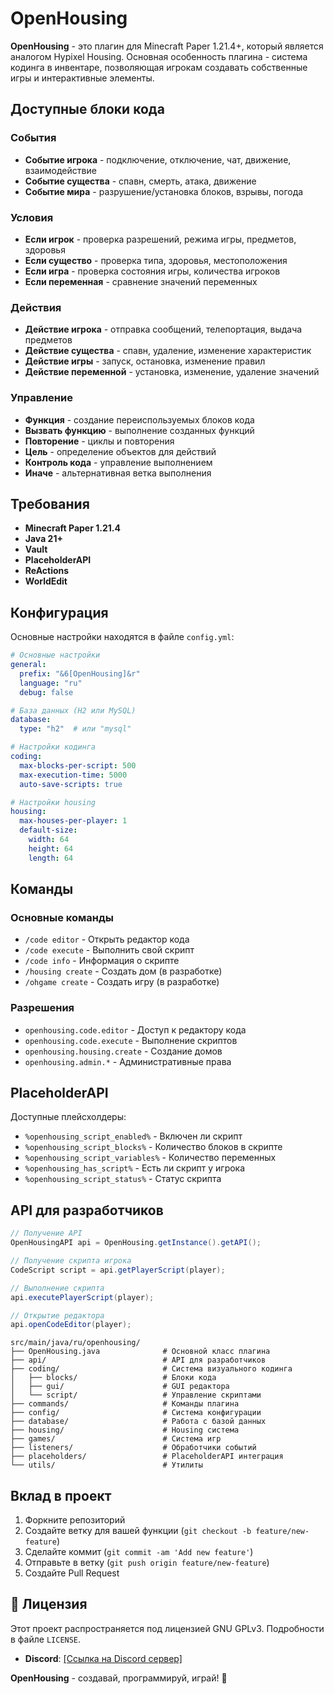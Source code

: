 # OpenHousing

**OpenHousing** - это плагин для Minecraft Paper 1.21.4+, который является аналогом Hypixel Housing. Основная особенность плагина - система кодинга в инвентаре, позволяющая игрокам создавать собственные игры и интерактивные элементы.

## Доступные блоки кода

### События
- **Событие игрока** - подключение, отключение, чат, движение, взаимодействие
- **Событие существа** - спавн, смерть, атака, движение
- **Событие мира** - разрушение/установка блоков, взрывы, погода
### Условия
- **Если игрок** - проверка разрешений, режима игры, предметов, здоровья
- **Если существо** - проверка типа, здоровья, местоположения
- **Если игра** - проверка состояния игры, количества игроков
- **Если переменная** - сравнение значений переменных
### Действия
- **Действие игрока** - отправка сообщений, телепортация, выдача предметов
- **Действие существа** - спавн, удаление, изменение характеристик
- **Действие игры** - запуск, остановка, изменение правил
- **Действие переменной** - установка, изменение, удаление значений
### Управление
- **Функция** - создание переиспользуемых блоков кода
- **Вызвать функцию** - выполнение созданных функций
- **Повторение** - циклы и повторения
- **Цель** - определение объектов для действий
- **Контроль кода** - управление выполнением
- **Иначе** - альтернативная ветка выполнения

## Требования

- **Minecraft Paper 1.21.4**
- **Java 21+**
- **Vault** 
- **PlaceholderAPI** 
- **ReActions**
- **WorldEdit** 

## Конфигурация

Основные настройки находятся в файле `config.yml`:

```yaml
# Основные настройки
general:
  prefix: "&6[OpenHousing]&r"
  language: "ru"
  debug: false

# База данных (H2 или MySQL)
database:
  type: "h2"  # или "mysql"

# Настройки кодинга
coding:
  max-blocks-per-script: 500
  max-execution-time: 5000
  auto-save-scripts: true

# Настройки housing
housing:
  max-houses-per-player: 1
  default-size:
    width: 64
    height: 64
    length: 64
```

## Команды

### Основные команды
- `/code editor` - Открыть редактор кода
- `/code execute` - Выполнить свой скрипт
- `/code info` - Информация о скрипте
- `/housing create` - Создать дом (в разработке)
- `/ohgame create` - Создать игру (в разработке)

### Разрешения
- `openhousing.code.editor` - Доступ к редактору кода
- `openhousing.code.execute` - Выполнение скриптов
- `openhousing.housing.create` - Создание домов
- `openhousing.admin.*` - Административные права

## PlaceholderAPI

Доступные плейсхолдеры:
- `%openhousing_script_enabled%` - Включен ли скрипт
- `%openhousing_script_blocks%` - Количество блоков в скрипте
- `%openhousing_script_variables%` - Количество переменных
- `%openhousing_has_script%` - Есть ли скрипт у игрока
- `%openhousing_script_status%` - Статус скрипта

## API для разработчиков

```java
// Получение API
OpenHousingAPI api = OpenHousing.getInstance().getAPI();

// Получение скрипта игрока
CodeScript script = api.getPlayerScript(player);

// Выполнение скрипта
api.executePlayerScript(player);

// Открытие редактора
api.openCodeEditor(player);
```


```
src/main/java/ru/openhousing/
├── OpenHousing.java              # Основной класс плагина
├── api/                          # API для разработчиков
├── coding/                       # Система визуального кодинга
│   ├── blocks/                   # Блоки кода
│   ├── gui/                      # GUI редактора
│   └── script/                   # Управление скриптами
├── commands/                     # Команды плагина
├── config/                       # Система конфигурации
├── database/                     # Работа с базой данных
├── housing/                      # Housing система
├── games/                        # Система игр
├── listeners/                    # Обработчики событий
├── placeholders/                 # PlaceholderAPI интеграция
└── utils/                        # Утилиты
```

##  Вклад в проект

1. Форкните репозиторий
2. Создайте ветку для вашей функции (`git checkout -b feature/new-feature`)
3. Сделайте коммит (`git commit -am 'Add new feature'`)
4. Отправьте в ветку (`git push origin feature/new-feature`)
5. Создайте Pull Request

## 📝 Лицензия

Этот проект распространяется под лицензией GNU GPLv3. Подробности в файле `LICENSE`.

- **Discord**: [[Ссылка на Discord сервер]](https://discord.gg/gz8KUkWWMj)


**OpenHousing** - создавай, программируй, играй! 🚀
